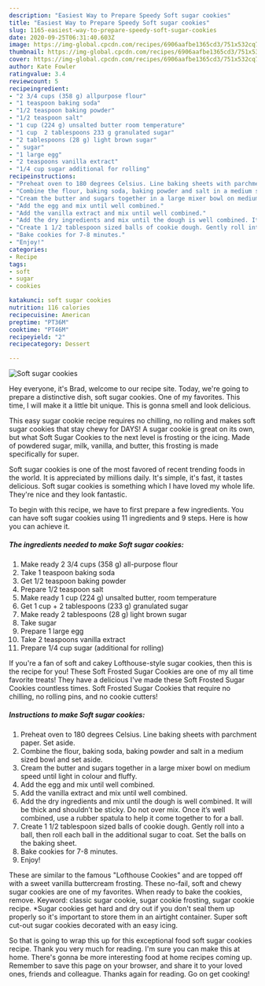 ```yaml
---
description: "Easiest Way to Prepare Speedy Soft sugar cookies"
title: "Easiest Way to Prepare Speedy Soft sugar cookies"
slug: 1165-easiest-way-to-prepare-speedy-soft-sugar-cookies
date: 2020-09-25T06:31:40.603Z
image: https://img-global.cpcdn.com/recipes/6906aafbe1365cd3/751x532cq70/soft-sugar-cookies-recipe-main-photo.jpg
thumbnail: https://img-global.cpcdn.com/recipes/6906aafbe1365cd3/751x532cq70/soft-sugar-cookies-recipe-main-photo.jpg
cover: https://img-global.cpcdn.com/recipes/6906aafbe1365cd3/751x532cq70/soft-sugar-cookies-recipe-main-photo.jpg
author: Kate Fowler
ratingvalue: 3.4
reviewcount: 5
recipeingredient:
- "2 3/4 cups (358 g) allpurpose flour"
- "1 teaspoon baking soda"
- "1/2 teaspoon baking powder"
- "1/2 teaspoon salt"
- "1 cup (224 g) unsalted butter room temperature"
- "1 cup  2 tablespoons 233 g granulated sugar"
- "2 tablespoons (28 g) light brown sugar"
- " sugar"
- "1 large egg"
- "2 teaspoons vanilla extract"
- "1/4 cup sugar additional for rolling"
recipeinstructions:
- "Preheat oven to 180 degrees Celsius. Line baking sheets with parchment paper. Set aside."
- "Combine the flour, baking soda, baking powder and salt in a medium sized bowl and set aside."
- "Cream the butter and sugars together in a large mixer bowl on medium speed until light in colour and fluffy."
- "Add the egg and mix until well combined."
- "Add the vanilla extract and mix until well combined."
- "Add the dry ingredients and mix until the dough is well combined. It will be thick and shouldn’t be sticky. Do not over mix. Once it’s well combined, use a rubber spatula to help it come together to for a ball."
- "Create 1 1/2 tablespoon sized balls of cookie dough. Gently roll into a ball, then roll each ball in the additional sugar to coat. Set the balls on the baking sheet."
- "Bake cookies for 7-8 minutes."
- "Enjoy!"
categories:
- Recipe
tags:
- soft
- sugar
- cookies

katakunci: soft sugar cookies 
nutrition: 116 calories
recipecuisine: American
preptime: "PT36M"
cooktime: "PT46M"
recipeyield: "2"
recipecategory: Dessert

---
```



![Soft sugar cookies](https://img-global.cpcdn.com/recipes/6906aafbe1365cd3/751x532cq70/soft-sugar-cookies-recipe-main-photo.jpg)

Hey everyone, it's Brad, welcome to our recipe site. Today, we're going to prepare a distinctive dish, soft sugar cookies. One of my favorites. This time, I will make it a little bit unique. This is gonna smell and look delicious.

This easy sugar cookie recipe requires no chilling, no rolling and makes soft sugar cookies that stay chewy for DAYS! A sugar cookie is great on its own, but what Soft Sugar Cookies to the next level is frosting or the icing. Made of powdered sugar, milk, vanilla, and butter, this frosting is made specifically for super.

Soft sugar cookies is one of the most favored of recent trending foods in the world. It is appreciated by millions daily. It's simple, it's fast, it tastes delicious. Soft sugar cookies is something which I have loved my whole life. They're nice and they look fantastic.


To begin with this recipe, we have to first prepare a few ingredients. You can have soft sugar cookies using 11 ingredients and 9 steps. Here is how you can achieve it.

<!--inarticleads1-->

##### The ingredients needed to make Soft sugar cookies:

1. Make ready 2 3/4 cups (358 g) all-purpose flour
1. Take 1 teaspoon baking soda
1. Get 1/2 teaspoon baking powder
1. Prepare 1/2 teaspoon salt
1. Make ready 1 cup (224 g) unsalted butter, room temperature
1. Get 1 cup + 2 tablespoons (233 g) granulated sugar
1. Make ready 2 tablespoons (28 g) light brown sugar
1. Take  sugar
1. Prepare 1 large egg
1. Take 2 teaspoons vanilla extract
1. Prepare 1/4 cup sugar (additional for rolling)


If you&#39;re a fan of soft and cakey Lofthouse-style sugar cookies, then this is the recipe for you! These Soft Frosted Sugar Cookies are one of my all time favorite treats! They have a delicious I&#39;ve made these Soft Frosted Sugar Cookies countless times. Soft Frosted Sugar Cookies that require no chilling, no rolling pins, and no cookie cutters! 

<!--inarticleads2-->

##### Instructions to make Soft sugar cookies:

1. Preheat oven to 180 degrees Celsius. Line baking sheets with parchment paper. Set aside.
1. Combine the flour, baking soda, baking powder and salt in a medium sized bowl and set aside.
1. Cream the butter and sugars together in a large mixer bowl on medium speed until light in colour and fluffy.
1. Add the egg and mix until well combined.
1. Add the vanilla extract and mix until well combined.
1. Add the dry ingredients and mix until the dough is well combined. It will be thick and shouldn’t be sticky. Do not over mix. Once it’s well combined, use a rubber spatula to help it come together to for a ball.
1. Create 1 1/2 tablespoon sized balls of cookie dough. Gently roll into a ball, then roll each ball in the additional sugar to coat. Set the balls on the baking sheet.
1. Bake cookies for 7-8 minutes.
1. Enjoy!


These are similar to the famous &#34;Lofthouse Cookies&#34; and are topped off with a sweet vanilla buttercream frosting. These no-fail, soft and chewy sugar cookies are one of my favorites. When ready to bake the cookies, remove. Keyword: classic sugar cookie, sugar cookie frosting, sugar cookie recipe. *Sugar cookies get hard and dry out if you don&#39;t seal them up properly so it&#39;s important to store them in an airtight container. Super soft cut-out sugar cookies decorated with an easy icing. 

So that is going to wrap this up for this exceptional food soft sugar cookies recipe. Thank you very much for reading. I'm sure you can make this at home. There's gonna be more interesting food at home recipes coming up. Remember to save this page on your browser, and share it to your loved ones, friends and colleague. Thanks again for reading. Go on get cooking!

